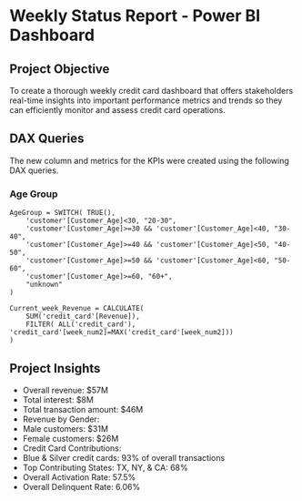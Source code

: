 # Weekly Status Report - Power BI Dashboard

## Project Objective
To create a thorough weekly credit card dashboard that offers stakeholders real-time insights into important performance metrics and trends so they can efficiently monitor and assess credit card operations.

## DAX Queries
The new column and metrics for the KPIs were created using the following DAX queries.

### Age Group
```DAX
AgeGroup = SWITCH( TRUE(),
    'customer'[Customer_Age]<30, "20-30",
    'customer'[Customer_Age]>=30 && 'customer'[Customer_Age]<40, "30-40",
    'customer'[Customer_Age]>=40 && 'customer'[Customer_Age]<50, "40-50",
    'customer'[Customer_Age]>=50 && 'customer'[Customer_Age]<60, "50-60",
    'customer'[Customer_Age]>=60, "60+",
    "unknown"
)

Current_week_Revenue = CALCULATE(
    SUM('credit_card'[Revenue]),
    FILTER( ALL('credit_card'), 'credit_card'[week_num2]=MAX('credit_card'[week_num2]))
)
```
## Project Insights
- Overall revenue: $57M
- Total interest: $8M
- Total transaction amount: $46M
- Revenue by Gender:
- Male customers: $31M
- Female customers: $26M
- Credit Card Contributions:
- Blue & Silver credit cards: 93% of overall transactions
- Top Contributing States:
TX, NY, & CA: 68%
- Overall Activation Rate: 57.5%
- Overall Delinquent Rate: 6.06%

